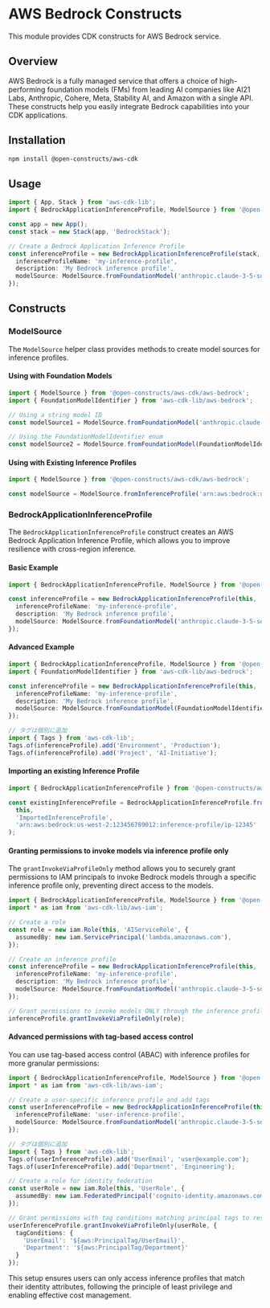 # AWS Bedrock Constructs

This module provides CDK constructs for AWS Bedrock service.

## Overview

AWS Bedrock is a fully managed service that offers a choice of high-performing foundation models (FMs) from leading AI companies like AI21 Labs, Anthropic, Cohere, Meta, Stability AI, and Amazon with a single API. These constructs help you easily integrate Bedrock capabilities into your CDK applications.

## Installation

```bash
npm install @open-constructs/aws-cdk
```

## Usage

```typescript
import { App, Stack } from 'aws-cdk-lib';
import { BedrockApplicationInferenceProfile, ModelSource } from '@open-constructs/aws-cdk/aws-bedrock';

const app = new App();
const stack = new Stack(app, 'BedrockStack');

// Create a Bedrock Application Inference Profile
const inferenceProfile = new BedrockApplicationInferenceProfile(stack, 'MyInferenceProfile', {
  inferenceProfileName: 'my-inference-profile',
  description: 'My Bedrock inference profile',
  modelSource: ModelSource.fromFoundationModel('anthropic.claude-3-5-sonnet-20240620-v1:0', 'us-west-2'),
});
```

## Constructs

### ModelSource

The `ModelSource` helper class provides methods to create model sources for inference profiles.

#### Using with Foundation Models

```typescript
import { ModelSource } from '@open-constructs/aws-cdk/aws-bedrock';
import { FoundationModelIdentifier } from 'aws-cdk-lib/aws-bedrock';

// Using a string model ID
const modelSource1 = ModelSource.fromFoundationModel('anthropic.claude-3-5-sonnet-20240620-v1:0', 'us-west-2');

// Using the FoundationModelIdentifier enum
const modelSource2 = ModelSource.fromFoundationModel(FoundationModelIdentifier.ANTHROPIC_CLAUDE_3_5_SONNET_20240620_V1, 'us-west-2');
```

#### Using with Existing Inference Profiles

```typescript
import { ModelSource } from '@open-constructs/aws-cdk/aws-bedrock';

const modelSource = ModelSource.fromInferenceProfile('arn:aws:bedrock:us-west-2:123456789012:inference-profile/ip-12345');
```

### BedrockApplicationInferenceProfile

The `BedrockApplicationInferenceProfile` construct creates an AWS Bedrock Application Inference Profile, which allows you to improve resilience with cross-region inference.

#### Basic Example

```typescript
import { BedrockApplicationInferenceProfile, ModelSource } from '@open-constructs/aws-cdk/aws-bedrock';

const inferenceProfile = new BedrockApplicationInferenceProfile(this, 'MyInferenceProfile', {
  inferenceProfileName: 'my-inference-profile',
  description: 'My Bedrock inference profile',
  modelSource: ModelSource.fromFoundationModel('anthropic.claude-3-5-sonnet-20240620-v1:0', 'us-west-2'),
});
```

#### Advanced Example

```typescript
import { BedrockApplicationInferenceProfile, ModelSource } from '@open-constructs/aws-cdk/aws-bedrock';
import { FoundationModelIdentifier } from 'aws-cdk-lib/aws-bedrock';

const inferenceProfile = new BedrockApplicationInferenceProfile(this, 'MyInferenceProfile', {
  inferenceProfileName: 'my-inference-profile',
  description: 'My Bedrock inference profile',
  modelSource: ModelSource.fromFoundationModel(FoundationModelIdentifier.ANTHROPIC_CLAUDE_3_5_SONNET_20240620_V1, 'us-west-2'),
});

// タグは個別に追加
import { Tags } from 'aws-cdk-lib';
Tags.of(inferenceProfile).add('Environment', 'Production');
Tags.of(inferenceProfile).add('Project', 'AI-Initiative');
```

#### Importing an existing Inference Profile

```typescript
import { BedrockApplicationInferenceProfile } from '@open-constructs/aws-cdk/aws-bedrock';

const existingInferenceProfile = BedrockApplicationInferenceProfile.fromInferenceProfileArn(
  this, 
  'ImportedInferenceProfile',
  'arn:aws:bedrock:us-west-2:123456789012:inference-profile/ip-12345'
);
```

#### Granting permissions to invoke models via inference profile only

The `grantInvokeViaProfileOnly` method allows you to securely grant permissions to IAM principals to invoke Bedrock models through a specific inference profile only, preventing direct access to the models.

```typescript
import { BedrockApplicationInferenceProfile, ModelSource } from '@open-constructs/aws-cdk/aws-bedrock';
import * as iam from 'aws-cdk-lib/aws-iam';

// Create a role
const role = new iam.Role(this, 'AIServiceRole', {
  assumedBy: new iam.ServicePrincipal('lambda.amazonaws.com'),
});

// Create an inference profile
const inferenceProfile = new BedrockApplicationInferenceProfile(this, 'MyInferenceProfile', {
  inferenceProfileName: 'my-inference-profile',
  description: 'My Bedrock inference profile',
  modelSource: ModelSource.fromFoundationModel('anthropic.claude-3-5-sonnet-20240620-v1:0', 'us-west-2'),
});

// Grant permissions to invoke models ONLY through the inference profile
inferenceProfile.grantInvokeViaProfileOnly(role);
```

#### Advanced permissions with tag-based access control

You can use tag-based access control (ABAC) with inference profiles for more granular permissions:

```typescript
import { BedrockApplicationInferenceProfile, ModelSource } from '@open-constructs/aws-cdk/aws-bedrock';
import * as iam from 'aws-cdk-lib/aws-iam';

// Create a user-specific inference profile and add tags
const userInferenceProfile = new BedrockApplicationInferenceProfile(this, 'UserInferenceProfile', {
  inferenceProfileName: 'user-inference-profile',
  modelSource: ModelSource.fromFoundationModel('anthropic.claude-3-5-sonnet-20240620-v1:0'),
});

// タグは個別に追加
import { Tags } from 'aws-cdk-lib';
Tags.of(userInferenceProfile).add('UserEmail', 'user@example.com');
Tags.of(userInferenceProfile).add('Department', 'Engineering');

// Create a role for identity federation
const userRole = new iam.Role(this, 'UserRole', {
  assumedBy: new iam.FederatedPrincipal('cognito-identity.amazonaws.com', {}),
});

// Grant permissions with tag conditions matching principal tags to resource tags
userInferenceProfile.grantInvokeViaProfileOnly(userRole, {
  tagConditions: {
    'UserEmail': '${aws:PrincipalTag/UserEmail}',
    'Department': '${aws:PrincipalTag/Department}'
  }
});
```

This setup ensures users can only access inference profiles that match their identity attributes, following the principle of least privilege and enabling effective cost management.
